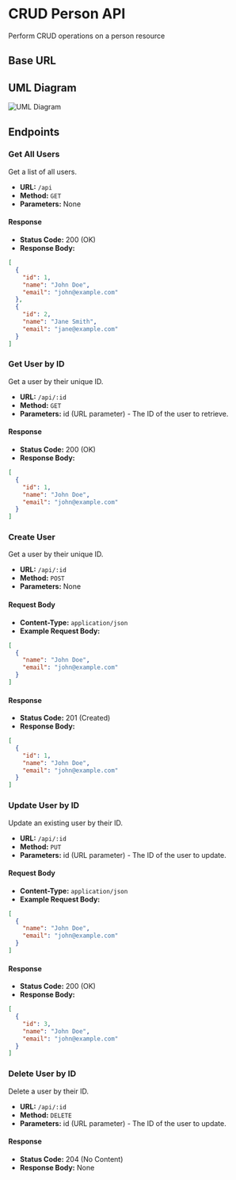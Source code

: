 # CRUD Person API

Perform CRUD operations on a person resource

## Base URL

## UML Diagram

![UML Diagram](https://github.com/seung-waedet/HNG-Stage-2/assets/109944585/76b3f643-59c9-41b3-b4bb-9087fb123e9c)


## Endpoints

### Get All Users

Get a list of all users.

- **URL:** `/api`
- **Method:** `GET`
- **Parameters:** None

#### Response

- **Status Code:** 200 (OK)
- **Response Body:**

```json
[
  {
    "id": 1,
    "name": "John Doe",
    "email": "john@example.com"
  },
  {
    "id": 2,
    "name": "Jane Smith",
    "email": "jane@example.com"
  }
] 
```


### Get User by ID

Get a user by their unique ID.

- **URL:** `/api/:id`
- **Method:** `GET`
- **Parameters:** id (URL parameter) - The ID of the user to retrieve.

#### Response

- **Status Code:** 200 (OK)
- **Response Body:**

```json
[
  {
    "id": 1,
    "name": "John Doe",
    "email": "john@example.com"
  }
]
```


### Create User

Get a user by their unique ID.

- **URL:** `/api/:id`
- **Method:** `POST`
- **Parameters:** None

#### Request Body

- **Content-Type:** `application/json`
- **Example Request Body:**

```json
[
  {
    "name": "John Doe",
    "email": "john@example.com"
  }
]
```

#### Response

- **Status Code:** 201 (Created)
- **Response Body:**

```json
[
  {
    "id": 1,
    "name": "John Doe",
    "email": "john@example.com"
  }
]
```

### Update User by ID

Update an existing user by their ID.

- **URL:** `/api/:id`
- **Method:** `PUT`
- **Parameters:** id (URL parameter) - The ID of the user to update.

#### Request Body

- **Content-Type:** `application/json`
- **Example Request Body:**

```json
[
  {
    "name": "John Doe",
    "email": "john@example.com"
  }
]
```

#### Response

- **Status Code:** 200 (OK)
- **Response Body:**

```json
[
  {
    "id": 3,
    "name": "John Doe",
    "email": "john@example.com"
  }
]
```

### Delete User by ID

Delete a user by their ID.

- **URL:** `/api/:id`
- **Method:** `DELETE`
- **Parameters:** id (URL parameter) - The ID of the user to update.

#### Response

- **Status Code:** 204 (No Content)
- **Response Body:** None




